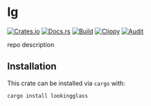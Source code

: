 # lg
[![Crates.io](https://img.shields.io/crates/v/lookingglass)](https://crates.io/crates/lookingglass) 
[![Docs.rs](https://docs.rs/lookingglass/badge.svg)](https://docs.rs/lookingglass) 
[![Build](https://github.com/Ewpratten/lg/actions/workflows/build.yml/badge.svg)](https://github.com/Ewpratten/lg/actions/workflows/build.yml)
[![Clippy](https://github.com/Ewpratten/lg/actions/workflows/clippy.yml/badge.svg)](https://github.com/Ewpratten/lg/actions/workflows/clippy.yml)
[![Audit](https://github.com/Ewpratten/lg/actions/workflows/audit.yml/badge.svg)](https://github.com/Ewpratten/lg/actions/workflows/audit.yml)


repo description

## Installation

This crate can be installed via `cargo` with:

```sh
cargo install lookingglass
```

